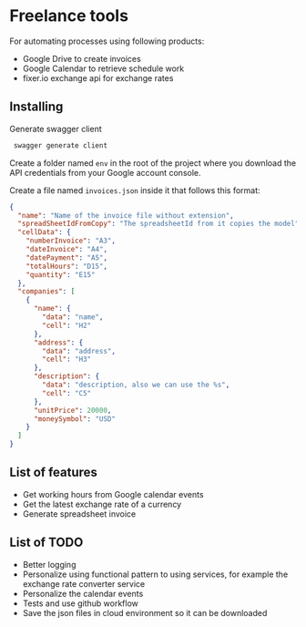 # Freelance tools

For automating processes using following products:

- Google Drive to create invoices
- Google Calendar to retrieve schedule work
- fixer.io exchange api for exchange rates

## Installing

Generate swagger client

```bash
 swagger generate client
```

Create a folder named `env` in the root of the project where you download the API credentials from your Google account console.

Create a file named `invoices.json` inside it that follows this format:

```json
{
  "name": "Name of the invoice file without extension",
  "spreadSheetIdFromCopy": "The spreadsheetId from it copies the model",
  "cellData": {
    "numberInvoice": "A3",
    "dateInvoice": "A4",
    "datePayment": "A5",
    "totalHours": "D15",
    "quantity": "E15"
  },
  "companies": [
    {
      "name": {
        "data": "name",
        "cell": "H2"
      },
      "address": {
        "data": "address",
        "cell": "H3"
      },
      "description": {
        "data": "description, also we can use the %s",
        "cell": "C5"
      },
      "unitPrice": 20000,
      "moneySymbol": "USD"
    }
  ]
}
```

## List of features

- Get working hours from Google calendar events
- Get the latest exchange rate of a currency
- Generate spreadsheet invoice

## List of TODO

- Better logging
- Personalize using functional pattern to using services, for example the exchange rate converter service
- Personalize the calendar events
- Tests and use github workflow
- Save the json files in cloud environment so it can be downloaded